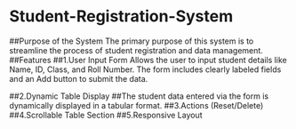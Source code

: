# Student-Registration-System
##Purpose of the System
The primary purpose of this system is to streamline the process of student registration and data management.
##Features
##1.User Input Form
Allows the user to input student details like Name, ID, Class, and Roll Number.
The form includes clearly labeled fields and an Add button to submit the data.

##2.Dynamic Table Display
##The student data entered via the form is dynamically displayed in a tabular format.
##3.Actions (Reset/Delete)
##4.Scrollable Table Section
##5.Responsive Layout
